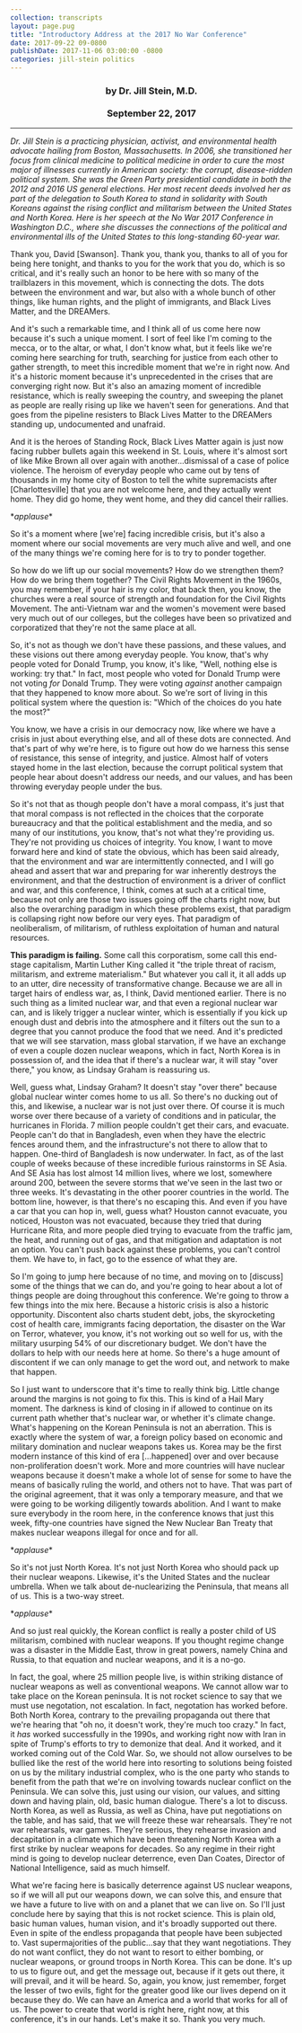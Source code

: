 ```yaml
---
collection: transcripts
layout: page.pug
title: "Introductory Address at the 2017 No War Conference"
date: 2017-09-22 09-0800
publishDate: 2017-11-06 03:00:00 -0800
categories: jill-stein politics
---
```


<h3 style="text-align: center;">by Dr. Jill Stein, M.D.
<br/><br/>
September 22, 2017</h3>

---

*Dr. Jill Stein is a practicing physician, activist, and environmental health advocate hailing from Boston, Massachusetts. In 2006, she transitioned her focus from clinical medicine to political medicine in order to cure the most major of illnesses currently in American society: the corrupt, disease-ridden political system. She was the Green Party presidential candidate in both the 2012 and 2016 US general elections. Her most recent deeds involved her as part of the delegation to South Korea to stand in solidarity with South Koreans against the rising conflict and militarism between the United States and North Korea. Here is her speech at the No War 2017 Conference in Washington D.C., where she discusses the connections of the political and environmental ills of the United States to this long-standing 60-year war.*

Thank you, David [Swanson]. Thank you, thank you, thanks to all of you for being here tonight, and thanks to you for the work that you do, which is so critical, and it's really such an honor to be here with so many of the trailblazers in this movement, which is connecting the dots. The dots between the environment and war, but also with a whole bunch of other things, like human rights, and the plight of immigrants, and Black Lives Matter, and the DREAMers.

And it's such a remarkable time, and I think all of us come here now because it's such a unique moment. I sort of feel like I'm coming to the mecca, or to the altar, or what, I don't know what, but it feels like we're coming here searching for truth, searching for justice from each other to gather strength, to meet this incredible moment that we're in right now. And it's a historic moment because it's unprecedented in the crises that are converging right now. But it's also an amazing moment of incredible resistance, which is really sweeping the country, and sweeping the planet as people are really rising up like we haven't seen for generations. And that goes from the pipeline resisters to Black Lives Matter to the DREAMers standing up, undocumented and unafraid.

And it is the heroes of Standing Rock, Black Lives Matter again is just now facing rubber bullets again this weekend in St. Louis, where it's almost sort of like Mike Brown all over again with another...dismissal of a case of police violence. The heroism of everyday people who came out by tens of thousands in my home city of Boston to tell the white supremacists after [Charlottesville] that you are not welcome here, and they actually went home. They did go home, they went home, and they did cancel their rallies.

\**applause*\*

So it's a moment where [we're] facing incredible crisis, but it's also a moment where our social movements are very much alive and well, and one of the many things we're coming here for is to try to ponder together.

So how do we lift up our social movements? How do we strengthen them? How do we bring them together? The Civil Rights Movement in the 1960s, you may remember, if your hair is my color, that back then, you know, the churches were a real source of strength and foundation for the Civil Rights Movement. The anti-Vietnam war and the women's movement were based very much out of our colleges, but the colleges have been so privatized and corporatized that they're not the same place at all.

So, it's not as though we don't have these passions, and these values, and these visions out there among everyday people. You know, that's why people voted for Donald Trump, you know, it's like, "Well, nothing else is working: try that." In fact, most people who voted for Donald Trump were not voting *for* Donald Trump. They were voting *against* another campaign that they happened to know more about. So we're sort of living in this political system where the question is: "Which of the choices do you hate the most?"

You know, we have a crisis in our democracy now, like where we have a crisis in just about everything else, and all of these dots are connected. And that's part of why we're here, is to figure out how do we harness this sense of resistance, this sense of integrity, and justice. Almost half of voters stayed home in the last election, because the corrupt political system that people hear about doesn't address our needs, and our values, and has been throwing everyday people under the bus.

So it's not that as though people don't have a moral compass, it's just that that moral compass is not reflected in the choices that the corporate bureaucracy and that the political establishment and the media, and so many of our institutions, you know, that's not what they're providing us. They're not providing us choices of integrity. You know, I want to move forward here and kind of state the obvious, which has been said already, that the environment and war are intermittently connected, and I will go ahead and assert that war and preparing for war inherently destroys the environment, and that the destruction of environment is a driver of conflict and war, and this conference, I think, comes at such at a critical time, because not only are those two issues going off the charts right now, but also the overarching paradigm in which these problems exist, that paradigm is collapsing right now before our very eyes. That paradigm of neoliberalism, of militarism, of ruthless exploitation of human and natural resources.

**This paradigm is failing.** Some call this corporatism, some call this end-stage capitalism, Martin Luther King called it "the triple threat of racism, militarism, and extreme materialism." But whatever you call it, it all adds up to an utter, dire necessity of transformative change. Because we are all in target hairs of endless war, as, I think, David mentioned earlier. There is no such thing as a limited nuclear war, and that even a regional nuclear war can, and is likely trigger a nuclear winter, which is essentially if you kick up enough dust and debris into the atmosphere and it filters out the sun to a degree that you cannot produce the food that we need. And it's predicted that we will see starvation, mass global starvation, if we have an exchange of even a couple dozen nuclear weapons, which in fact, North Korea is in possession of, and the idea that if there's a nuclear war, it will stay "over there," you know, as Lindsay Graham is reassuring us.

Well, guess what, Lindsay Graham? It doesn't stay "over there" because global nuclear winter comes home to us all. So there's no ducking out of this, and likewise, a nuclear war is not just over there. Of course it is much worse over there because of a variety of conditions and in paticular, the hurricanes in Florida. 7 million people couldn't get their cars, and evacuate. People can't do that in Bangladesh, even when they have the electric fences around them, and the infrastructure's not there to allow that to happen. One-third of Bangladesh is now underwater. In fact, as of the last couple of weeks because of these incredible furious rainstorms in SE Asia. And SE Asia has lost almost 14 million lives, where we lost, somewhere around 200, between the severe storms that we've seen in the last two or three weeks. It's devastating in the other poorer countries in the world. The bottom line, however, is that there's no escaping this. And even if you have a car that you can hop in, well, guess what? Houston cannot evacuate, you noticed, Houston was not evacuated, because they tried that during Hurricane Rita, and more people died trying to evacuate from the traffic jam, the heat, and running out of gas, and that mitigation and adaptation is not an option. You can't push back against these problems, you can't control them. We have to, in fact, go to the essence of what they are.

So I'm going to jump here because of no time, and moving on to [discuss] some of the things that we can do, and you're going to hear about a lot of things people are doing throughout this conference. We're going to throw a few things into the mix here. Because a historic crisis is also a historic opportunity. Discontent also charts student debt, jobs, the skyrocketing cost of health care, immigrants facing deportation, the disaster on the War on Terror, whatever, you know, it's not working out so well for us, with the military usurping 54% of our discretionary budget. We don't have the dollars to help with our needs here at home. So there's a huge amount of discontent if we can only manage to get the word out, and network to make that happen.

So I just want to underscore that it's time to really think big. Little change around the margins is not going to fix this. This is kind of a Hail Mary moment. The darkness is kind of closing in if allowed to continue on its current path whether that's nuclear war, or whether it's climate change. What's happening on the Korean Peninsula is not an aberration. This is exactly where the system of war, a foreign policy based on economic and military domination and nuclear weapons takes us. Korea may be the first modern instance of this kind of era [...happened] over and over because non-proliferation doesn't work. More and more countries will have nuclear weapons because it doesn't make a whole lot of sense for some to have the means of basically ruling the world, and others not to have. That was part of the original agreement, that it was only a temporary measure, and that we were going to be working diligently towards abolition. And I want to make sure everybody in the room here, in the conference knows that just this week, fifty-one countries have signed the New Nuclear Ban Treaty that makes nuclear weapons illegal for once and for all.

\**applause*\*

So it's not just North Korea. It's not just North Korea who should pack up their nuclear weapons. Likewise, it's the United States and the nuclear umbrella. When we talk about de-nuclearizing the Peninsula, that means all of us. This is a two-way street.

\**applause*\*

And so just real quickly, the Korean conflict is really a poster child of US militarism, combined with nuclear weapons. If you thought regime change was a disaster in the Middle East, throw in great powers, namely China and Russia, to that equation and nuclear weapons, and it is a no-go.

In fact, the goal, where 25 million people live, is within striking distance of nuclear weapons as well as conventional weapons. We cannot allow war to take place on the Korean peninsula. It is not rocket science to say that we must use negotation, not escalation. In fact, negotation has worked before. Both North Korea, contrary to the prevailing propaganda out there that we're hearing that "oh no, it doesn't work, they're much too crazy." In fact, it *has* worked successfully in the 1990s, and working right now with Iran in spite of Trump's efforts to try to demonize that deal. And it worked, and it worked coming out of the Cold War. So, we should not allow ourselves to be bullied like the rest of the world here into resorting to solutions being foisted on us by the military industrial complex, who is the one party who stands to benefit from the path that we're on involving towards nuclear conflict on the Peninsula. We can solve this, just using our vision, our values, and sitting down and having plain, old, basic human dialogue. There's a lot to discuss. North Korea, as well as Russia, as well as China, have put negotiations on the table, and has said, that we will freeze these war rehearsals. They're not war rehearsals, war games. They're serious, they rehearse invasion and decapitation in a climate which have been threatening North Korea with a first strike by nuclear weapons for decades. So any regime in their right mind is going to develop nuclear deterrence, even Dan Coates, Director of National Intelligence, said as much himself.

What we're facing here is basically deterrence against US nuclear weapons, so if we will all put our weapons down, we can solve this, and ensure that we have a future to live with on and a planet that we can live on. So I'll just conclude here by saying that this is not rocket science. This is plain old, basic human values, human vision, and it's broadly supported out there. Even in spite of the endless propaganda that people have been subjected to. Vast supermajorities of the public...say that they want negotiations. They do not want conflict, they do not want to resort to either bombing, or nuclear weapons, or ground troops in North Korea. This can be done. It's up to us to figure out, and get the message out, because if it gets out there, it will prevail, and it will be heard. So, again, you know, just remember, forget the lesser of two evils, fight for the greater good like our lives depend on it because they do. We can have an America and a world that works for all of us. The power to create that world is right here, right now, at this conference, it's in our hands. Let's make it so. Thank you very much.

